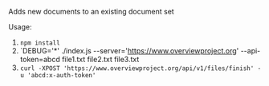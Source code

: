 Adds new documents to an existing document set

Usage:

1. `npm install`
2. `DEBUG='*' ./index.js --server='https://www.overviewproject.org' --api-token=abcd file1.txt file2.txt file3.txt
3. `curl -XPOST 'https://www.overviewproject.org/api/v1/files/finish' -u 'abcd:x-auth-token'`
